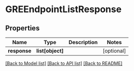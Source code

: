 # GREEndpointListResponse

## Properties
Name | Type | Description | Notes
------------ | ------------- | ------------- | -------------
**response** | **list[object]** |  | [optional] 

[[Back to Model list]](../README.md#documentation-for-models) [[Back to API list]](../README.md#documentation-for-api-endpoints) [[Back to README]](../README.md)


